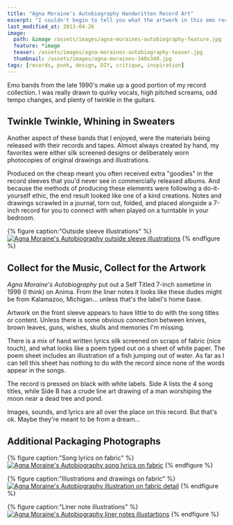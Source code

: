 ```yaml
---
title: "Agna Moraine's Autobiography Handwritten Record Art"
excerpt: "I couldn't begin to tell you what the artwork in this emo record means. But silk screening lyrics on fabric scrapes is kind of cool."
last_modified_at: 2013-04-26
image: 
  path: &image /assets/images/agna-moraines-autobiography-feature.jpg
  feature: *image
  teaser: /assets/images/agna-moraines-autobiography-teaser.jpg
  thumbnail: /assets/images/agna-moraines-340x340.jpg
tags: [records, punk, design, DIY, critique, inspiration]
---
```


Emo bands from the late 1990's make up a good portion of my record collection. I was really drawn to quirky vocals, high pitched screams, odd tempo changes, and plenty of twinkle in the guitars.

## Twinkle Twinkle, Whining in Sweaters

Another aspect of these bands that I enjoyed, were the materials being released with their records and tapes. Almost always created by hand, my favorites were either silk screened designs or deliberately worn photocopies of original drawings and illustrations.

Produced on the cheap meant you often received extra "goodies" in the record sleeves that you'd never see in commercially released albums. And because the methods of producing these elements were following a do-it-yourself ethic, the end result looked like one of a kind creations. Notes and drawings scrawled in a journal, torn out, folded, and placed alongside a 7-inch record for you to connect with when played on a turntable in your bedroom.

{% figure caption:"Outside sleeve illustrations" %}
[![Agna Moraine's Autobiography outside sleeve illustrations](/assets/images/agna-moraines-autobiography-outside-sleeve-620x413.jpg)](/assets/images/agna-moraines-autobiography-outside-sleeve.jpg "outside sleeve illustrations")
{% endfigure %}

## Collect for the Music, Collect for the Artwork

*Agna Moraine's Autobiography* put out a Self Titled 7-inch sometime in 1999 (I think) on Anima. From the liner notes it looks like these dudes might be from Kalamazoo, Michigan... unless that's the label's home base.

Artwork on the front sleeve appears to have little to do with the song titles or content. Unless there is some obvious connection between knives, brown leaves, guns, wishes, skulls and memories I'm missing.

There is a mix of hand written lyrics silk screened on scraps of fabric (nice touch), and what looks like a poem typed out on a sheet of white paper. The poem sheet includes an illustration of a fish jumping out of water. As far as I can tell this sheet has nothing to do with the record since none of the words appear in the songs.

The record is pressed on black with white labels. Side A lists the 4 song titles, while Side B has a crude line art drawing of a man worshiping the moon near a dead tree and pond.

Images, sounds, and lyrics are all over the place on this record. But that's ok. Maybe they're meant to be from a dream...

## Additional Packaging Photographs

{% figure caption:"Song lyrics on fabric" %}
[![Agna Moraine's Autobiography song lyrics on fabric](/assets/images/agna-moraines-autobiography-fabric-lyrics-300.jpg)](/assets/images/agna-moraines-autobiography-fabric-lyrics.jpg "Song lyrics on fabric")
{% endfigure %}

{% figure caption:"Illustrations and drawings on fabric" %}
[![Agna Moraine's Autobiography illustration on fabric detail](/assets/images/agna-moraines-autobiography-detail-fabric-art-300.jpg)](/assets/images/agna-moraines-autobiography-detail-fabric-art-620x449.jpg "Illustrations and drawings on fabric")
{% endfigure %}

{% figure caption:"Liner note illustrations" %}
[![Agna Moraine's Autobiography liner notes illustartions](/assets/images/agna-moraines-autobiography-liner-notes-illustartion-300.jpg)](/assets/images/agna-moraines-autobiography-liner-notes-illustartion.jpg "Liner note illustrations")
{% endfigure %}
